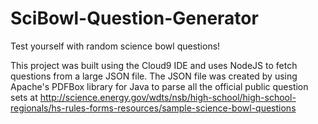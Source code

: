 # SciBowl-Question-Generator
Test yourself with random science bowl questions!

This project was built using the Cloud9 IDE and uses NodeJS to fetch questions from a large JSON file. The JSON file was created by using Apache's PDFBox library for Java to parse all the official public question sets at http://science.energy.gov/wdts/nsb/high-school/high-school-regionals/hs-rules-forms-resources/sample-science-bowl-questions
